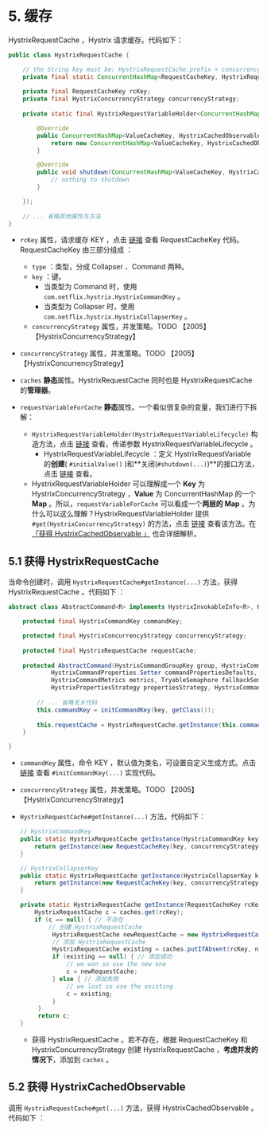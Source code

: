 # 5. 缓存

HystrixRequestCache ，Hystrix 请求缓存。代码如下：

```Java
public class HystrixRequestCache {

    // the String key must be: HystrixRequestCache.prefix + concurrencyStrategy + cacheKey
    private final static ConcurrentHashMap<RequestCacheKey, HystrixRequestCache> caches = new ConcurrentHashMap<RequestCacheKey, HystrixRequestCache>();
    
    private final RequestCacheKey rcKey;
    private final HystrixConcurrencyStrategy concurrencyStrategy;
    
    private static final HystrixRequestVariableHolder<ConcurrentHashMap<ValueCacheKey, HystrixCachedObservable<?>>> requestVariableForCache = new HystrixRequestVariableHolder<ConcurrentHashMap<ValueCacheKey, HystrixCachedObservable<?>>>(new HystrixRequestVariableLifecycle<ConcurrentHashMap<ValueCacheKey, HystrixCachedObservable<?>>>() {

        @Override
        public ConcurrentHashMap<ValueCacheKey, HystrixCachedObservable<?>> initialValue() {
            return new ConcurrentHashMap<ValueCacheKey, HystrixCachedObservable<?>>();
        }

        @Override
        public void shutdown(ConcurrentHashMap<ValueCacheKey, HystrixCachedObservable<?>> value) {
            // nothing to shutdown
        }

    });
    
    // ... 省略其他属性与方法
}
```

* `rcKey` 属性，请求缓存 KEY ，点击 [链接](https://github.com/Netflix/Hystrix/blob/1f64fced24289ea435f1e2d5a47a068bf7b79729/hystrix-core/src/main/java/com/netflix/hystrix/HystrixRequestCache.java#L221) 查看 RequestCacheKey 代码。RequestCacheKey 由三部分组成 ：
    * `type` ：类型，分成 Collapser 、Command 两种。
    * `key` ：键。
        * 当类型为 Command 时，使用 `com.netflix.hystrix.HystrixCommandKey` 。
        * 当类型为 Collapser 时，使用 `com.netflix.hystrix.HystrixCollapserKey` 。
   * `concurrencyStrategy` 属性，并发策略。TODO 【2005】【HystrixConcurrencyStrategy】
* `concurrencyStrategy` 属性，并发策略。TODO 【2005】【HystrixConcurrencyStrategy】

* `caches` **静态**属性。HystrixRequestCache 同时也是 HystrixRequestCache 的**管理器**。
* `requestVariableForCache` **静态**属性。一个看似很复杂的变量，我们进行下拆解：
    * `HystrixRequestVariableHolder(HystrixRequestVariableLifecycle)` 构造方法，点击 [链接](https://github.com/Netflix/Hystrix/blob/1f64fced24289ea435f1e2d5a47a068bf7b79729/hystrix-core/src/main/java/com/netflix/hystrix/strategy/concurrency/HystrixRequestVariableHolder.java#L43) 查看，传递参数 HystrixRequestVariableLifecycle 。
        * HystrixRequestVariableLifecycle ：定义 HystrixRequestVariable 的**创建**( `#initialValue()` )和**关闭(`#shutdown(...)`)**的接口方法，点击 [链接](https://github.com/Netflix/Hystrix/blob/1f64fced24289ea435f1e2d5a47a068bf7b79729/hystrix-core/src/main/java/com/netflix/hystrix/strategy/concurrency/HystrixRequestVariableLifecycle.java#L23) 查看。
   * HystrixRequestVariableHolder 可以理解成一个 **Key** 为 HystrixConcurrencyStrategy ，**Value** 为 ConcurrentHashMap 的一个 **Map** 。所以，`requestVariableForCache` 可以看成一个**两层的 Map** 。为什么可以这么理解？HystrixRequestVariableHolder 提供 `#get(HystrixConcurrencyStrategy)` 的方法，点击 [链接](https://github.com/Netflix/Hystrix/blob/1f64fced24289ea435f1e2d5a47a068bf7b79729/hystrix-core/src/main/java/com/netflix/hystrix/strategy/concurrency/HystrixRequestVariableHolder.java#L48) 查看该方法。在 [「获得 HystrixCachedObservable 」](#) 也会详细解析。

## 5.1 获得 HystrixRequestCache

当命令创建时，调用 `HystrixRequestCache#getInstance(...)` 方法，获得 HystrixRequestCache 。代码如下 ：

```Java
abstract class AbstractCommand<R> implements HystrixInvokableInfo<R>, HystrixObservable<R> {

    protected final HystrixCommandKey commandKey;

    protected final HystrixConcurrencyStrategy concurrencyStrategy;
    
    protected final HystrixRequestCache requestCache;
    
    protected AbstractCommand(HystrixCommandGroupKey group, HystrixCommandKey key, HystrixThreadPoolKey threadPoolKey, HystrixCircuitBreaker circuitBreaker, HystrixThreadPool threadPool,
            HystrixCommandProperties.Setter commandPropertiesDefaults, HystrixThreadPoolProperties.Setter threadPoolPropertiesDefaults,
            HystrixCommandMetrics metrics, TryableSemaphore fallbackSemaphore, TryableSemaphore executionSemaphore,
            HystrixPropertiesStrategy propertiesStrategy, HystrixCommandExecutionHook executionHook) {
    
        // ... 省略无关代码
        this.commandKey = initCommandKey(key, getClass());
        
        this.requestCache = HystrixRequestCache.getInstance(this.commandKey, this.concurrencyStrategy);
    }

}
```

* `commandKey` 属性，命令 KEY ，默认值为类名，可设置自定义生成方式。点击 [链接](https://github.com/Netflix/Hystrix/blob/1f64fced24289ea435f1e2d5a47a068bf7b79729/hystrix-core/src/main/java/com/netflix/hystrix/AbstractCommand.java#L194) 查看 `#initCommandKey(...)` 实现代码。
* `concurrencyStrategy` 属性，并发策略。TODO 【2005】【HystrixConcurrencyStrategy】
* `HystrixRequestCache#getInstance(...)` 方法，代码如下：

    ```Java
    // HystrixCommandKey
    public static HystrixRequestCache getInstance(HystrixCommandKey key, HystrixConcurrencyStrategy concurrencyStrategy) {
        return getInstance(new RequestCacheKey(key, concurrencyStrategy), concurrencyStrategy);
    }
    
    // HystrixCollapserKey
    public static HystrixRequestCache getInstance(HystrixCollapserKey key, HystrixConcurrencyStrategy concurrencyStrategy) {
        return getInstance(new RequestCacheKey(key, concurrencyStrategy), concurrencyStrategy);
    }
    
    private static HystrixRequestCache getInstance(RequestCacheKey rcKey, HystrixConcurrencyStrategy concurrencyStrategy) {
        HystrixRequestCache c = caches.get(rcKey);
        if (c == null) { // 不存在
            // 创建 HystrixRequestCache
             HystrixRequestCache newRequestCache = new HystrixRequestCache(rcKey, concurrencyStrategy);
             // 添加 HystrixRequestCache
             HystrixRequestCache existing = caches.putIfAbsent(rcKey, newRequestCache);
             if (existing == null) { // 添加成功
                 // we won so use the new one
                 c = newRequestCache;
             } else { // 添加失败
                 // we lost so use the existing
                 c = existing;
             }
         }
         return c;
    }
    ```
    * 获得 HystrixRequestCache 。若不存在，根据 RequestCacheKey 和 HystrixConcurrencyStrategy 创建 HystrixRequestCache ，**考虑并发的情况下**，添加到 `caches` 。

## 5.2 获得 HystrixCachedObservable

调用 `HystrixRequestCache#get(...)` 方法，获得 HystrixCachedObservable 。代码如下 ：

```Java

```